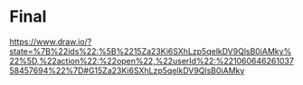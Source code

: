 # Final
https://www.draw.io/?state=%7B%22ids%22:%5B%2215Za23Ki6SXhLzp5qelkDV9QlsB0iAMky%22%5D,%22action%22:%22open%22,%22userId%22:%22106064626103758457694%22%7D#G15Za23Ki6SXhLzp5qelkDV9QlsB0iAMky
